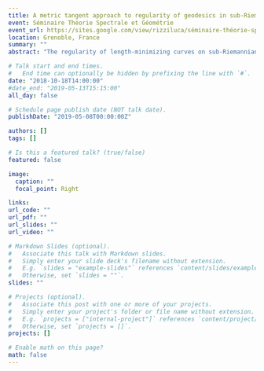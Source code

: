 ```yaml
---
title: A metric tangent approach to regularity of geodesics in sub-Riemannian manifolds
event: Séminaire Théorie Spectrale et Géométrie
event_url: https://sites.google.com/view/rizziluca/séminaire-théorie-spectrale-et-géométrie
location: Grenoble, France
summary: ""
abstract: "The regularity of length-minimizing curves on sub-Riemannian manifolds is an open problem, of which quite little is known compared to the Riemannian setting, where classically all minimizers are smooth. The main issue in the sub-Riemannian case is the existence of abnormal minimizers which do not satisfy any geodesic equation. In this talk I will give an overview of the problem and describe a series of results obtained by studying the tangent cone of a minimizing curve. The benefit of the approach is that it allows simplifying the problem to studying minimizers in sub-Riemannian Carnot groups. The group structure is then used for a constructive linear algebraic method to shorten curves, which can prove the non-minimality of some class of curves including for instance curves with corner type singularities. This talk is based on joint work with Enrico Le Donne."

# Talk start and end times.
#   End time can optionally be hidden by prefixing the line with `#`.
date: "2018-10-18T14:00:00"
#date_end: "2019-05-13T15:15:00"
all_day: false

# Schedule page publish date (NOT talk date).
publishDate: "2019-05-08T00:00:00Z"

authors: []
tags: []

# Is this a featured talk? (true/false)
featured: false

image:
  caption: ""
  focal_point: Right

links:
url_code: ""
url_pdf: ""
url_slides: ""
url_video: ""

# Markdown Slides (optional).
#   Associate this talk with Markdown slides.
#   Simply enter your slide deck's filename without extension.
#   E.g. `slides = "example-slides"` references `content/slides/example-slides.md`.
#   Otherwise, set `slides = ""`.
slides: ""

# Projects (optional).
#   Associate this post with one or more of your projects.
#   Simply enter your project's folder or file name without extension.
#   E.g. `projects = ["internal-project"]` references `content/project/deep-learning/index.md`.
#   Otherwise, set `projects = []`.
projects: []

# Enable math on this page?
math: false
---
```


